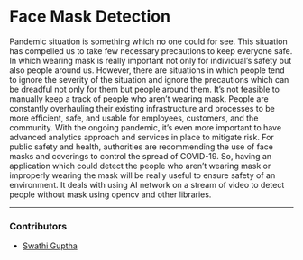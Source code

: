 # Face Mask Detection

Pandemic situation is something which no one could for see. This situation has compelled us to take few necessary precautions to keep everyone safe. In which wearing mask is really important not only for individual’s safety but also people around us. However, there are situations in which people tend to ignore the severity of the situation and ignore the precautions which can be dreadful not only for them but people around them. It’s not feasible to manually keep a track of people who aren’t wearing mask. People are constantly overhauling their existing infrastructure and processes to be more efficient, safe, and usable for employees, customers, and the community. With the ongoing pandemic, it’s even more important to have advanced analytics approach and services in place to mitigate risk. For public safety and health, authorities are recommending the use of face masks and coverings to control the spread of COVID-19. So, having an application which could detect the people who aren’t wearing mask or improperly wearing the mask will be really useful to ensure safety of an environment. It deals with using AI network on a stream of video to detect people without mask using opencv and other libraries. 

---

### Contributors
* [Swathi Guptha](https://github.com/Swathi-Guptha)
